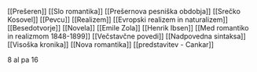[[Prešeren]]
[[Slo romantika]]
[[Prešernova pesniška obdobja]]
[[Srečko Kosovel]]
[[Pevcu]]
[[Realizem]]
[[Evropski realizem in naturalizem]]
[[Besedotvorje]]
[[Novela]]
[[Emile Zola]]
[[Henrik Ibsen]]
[[Med romantiko in realizmom 1848-1899]]
[[Večstavčne povedi]]
[[Nadpovedna sintaksa]]
[[Visoška kronika]]
[[Nova romantika]]
[[predstavitev - Cankar]]


8 al pa 16